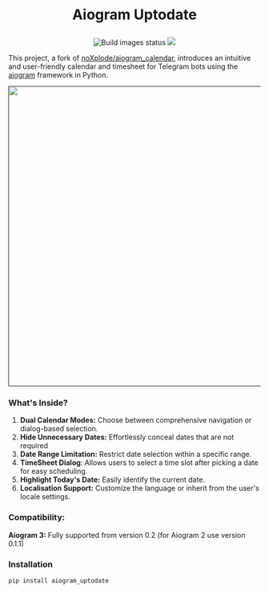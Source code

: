 # <p align="center">Aiogram Uptodate</p> 

<p align="center">
    <img src="https://github.com/antonyartsev/aiogram_uptodate/actions/workflows/python-publish.yml/badge.svg" alt="Build images status"/>
    <img src="https://img.shields.io/pypi/v/aiogram-uptodate"/>
</p>

This project, a fork of [noXplode/aiogram_calendar](https://github.com/noXplode/aiogram_calendar), introduces an intuitive and user-friendly calendar and timesheet for Telegram bots using the [aiogram](https://github.com/aiogram/aiogram) framework in Python.

<p align="center">
  <a href="" target="blank"><img src="cover.png" width="600" alt="" /></a>
</p>

### What's Inside?
1. **Dual Calendar Modes:** Choose between comprehensive navigation or dialog-based selection.
2. **Hide Unnecessary Dates:** Effortlessly conceal dates that are not required
3. **Date Range Limitation:** Restrict date selection within a specific range.
4. **TimeSheet Dialog**: Allows users to select a time slot after picking a date for easy scheduling.
5. **Highlight Today's Date:** Easily identify the current date.
6. **Localisation Support:** Customize the language or inherit from the user's locale settings.


### Compatibility:
**Aiogram 3:** Fully supported from version 0.2 (for Aiogram 2 use version 0.1.1)
  
### Installation

```bash
pip install aiogram_uptodate
